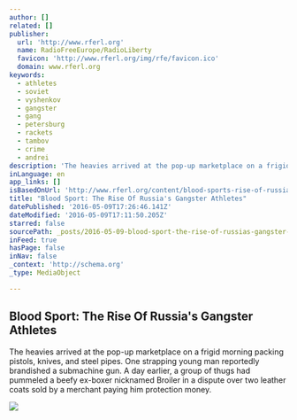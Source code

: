 ```yaml
---
author: []
related: []
publisher:
  url: 'http://www.rferl.org'
  name: RadioFreeEurope/RadioLiberty
  favicon: 'http://www.rferl.org/img/rfe/favicon.ico'
  domain: www.rferl.org
keywords:
  - athletes
  - soviet
  - vyshenkov
  - gangster
  - gang
  - petersburg
  - rackets
  - tambov
  - crime
  - andrei
description: 'The heavies arrived at the pop-up marketplace on a frigid morning packing pistols, knives, and steel pipes. One strapping young man reportedly brandished a submachine gun. A day earlier, a group of thugs had pummeled a beefy ex-boxer nicknamed Broiler in a dispute over two leather coats sold by a merchant paying him protection money.'
inLanguage: en
app_links: []
isBasedOnUrl: 'http://www.rferl.org/content/blood-sports-rise-of-russia-gangster-athletes/27722386.html'
title: "Blood Sport: The Rise Of Russia's Gangster Athletes"
datePublished: '2016-05-09T17:26:46.141Z'
dateModified: '2016-05-09T17:11:50.205Z'
starred: false
sourcePath: _posts/2016-05-09-blood-sport-the-rise-of-russias-gangster-athletes.md
inFeed: true
hasPage: false
inNav: false
_context: 'http://schema.org'
_type: MediaObject

---
```

<article style=""><h1>Blood Sport: The Rise Of Russia's Gangster Athletes</h1><p>The heavies arrived at the pop-up marketplace on a frigid morning packing pistols, knives, and steel pipes. One strapping young man reportedly brandished a submachine gun. A day earlier, a group of thugs had pummeled a beefy ex-boxer nicknamed Broiler in a dispute over two leather coats sold by a merchant paying him protection money.</p><img src="http://gdb.rferl.org/E1DCC1B1-A272-426E-97B5-E85C5F9BCEE2_cx0_cy3_cw0_mw1024_mh1024_s.jpg" /></article>